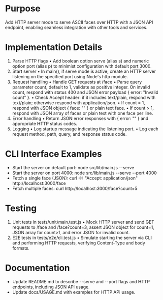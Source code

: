 # Purpose
Add HTTP server mode to serve ASCII faces over HTTP with a JSON API endpoint, enabling seamless integration with other tools and services.

# Implementation Details
1. Parse HTTP flags
   • Add boolean option serve (alias s) and numeric option port (alias p) to minimist configuration with default port 3000.
2. Start server
   • In main(), if serve mode is active, create an HTTP server listening on the specified port using Node's http module.
3. Request handling
   • Handle GET requests at /face
   • Parse query parameter count, default to 1, validate as positive integer. On invalid count, respond with status 400 and JSON error payload { error: "Invalid count" }.
   • Check Accept header: if it includes text/plain, respond with text/plain; otherwise respond with application/json.
   • If count = 1, respond with JSON object { face: "<face>" } or plain text face.
   • If count > 1, respond with JSON array of faces or plain text with one face per line.
4. Error handling
   • Return JSON error responses with { error: "<message>" } and appropriate HTTP status codes.
5. Logging
   • Log startup message indicating the listening port.
   • Log each request method, path, query, and response status code.

# CLI Interface Examples
- Start the server on default port:
  node src/lib/main.js --serve
- Start the server on port 4000:
  node src/lib/main.js --serve --port 4000
- Fetch a single face (JSON):
  curl -H "Accept: application/json" http://localhost:3000/face
- Fetch multiple faces:
  curl http://localhost:3000/face?count=5

# Testing
1. Unit tests in tests/unit/main.test.js
   • Mock HTTP server and send GET requests to /face and /face?count=3, assert JSON object for count=1, JSON array for count>1, and error JSON for invalid count.
2. E2E tests in tests/e2e/cli.test.js
   • Simulate starting the server via CLI and performing HTTP requests, verifying Content-Type and body formats.

# Documentation
- Update README.md to describe --serve and --port flags and HTTP endpoints, including JSON API usage.
- Update docs/USAGE.md with examples for HTTP API usage.